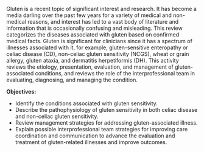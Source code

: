 Gluten is a recent topic of significant interest and research. It has become a media darling over the past few years for a variety of medical and non-medical reasons, and interest has led to a vast body of literature and information that is occasionally confusing and misleading. This review categorizes the diseases associated with gluten based on confirmed medical facts. Gluten is significant for clinicians since it has a spectrum of illnesses associated with it, for example, gluten-sensitive enteropathy or celiac disease (CD), non-celiac gluten sensitivity (NCGS), wheat or grain allergy, gluten ataxia, and dermatitis herpetiformis (DH). This activity reviews the etiology, presentation, evaluation, and management of gluten-associated conditions, and reviews the role of the interprofessional team in evaluating, diagnosing, and managing the condition.

**Objectives:**
- Identify the conditions associated with gluten sensitivity. 
- Describe the pathophysiology of gluten sensitivity in both celiac disease and non-celiac gluten sensitivity.
- Review management strategies for addressing gluten-associated illness.
- Explain possible interprofessional team strategies for improving care coordination and communication to advance the evaluation and treatment of gluten-related illnesses and improve outcomes.